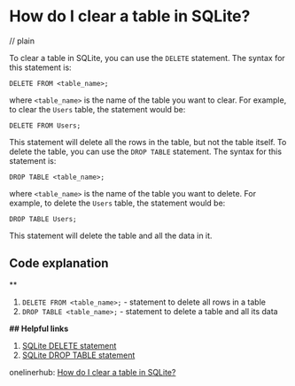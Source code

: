 # How do I clear a table in SQLite?
// plain

To clear a table in SQLite, you can use the `DELETE` statement. The syntax for this statement is:
```
DELETE FROM <table_name>;
```
where `<table_name>` is the name of the table you want to clear. For example, to clear the `Users` table, the statement would be:
```
DELETE FROM Users;
```

This statement will delete all the rows in the table, but not the table itself. To delete the table, you can use the `DROP TABLE` statement. The syntax for this statement is:
```
DROP TABLE <table_name>;
```
where `<table_name>` is the name of the table you want to delete. For example, to delete the `Users` table, the statement would be:
```
DROP TABLE Users;
```

This statement will delete the table and all the data in it.

## Code explanation
**

1. `DELETE FROM <table_name>;` - statement to delete all rows in a table
2. `DROP TABLE <table_name>;` - statement to delete a table and all its data

**## Helpful links**

1. [SQLite DELETE statement](https://www.sqlite.org/lang_delete.html)
2. [SQLite DROP TABLE statement](https://www.sqlite.org/lang_droptable.html)

onelinerhub: [How do I clear a table in SQLite?](https://onelinerhub.com/sqlite/how-do-i-clear-a-table-in-sqlite)